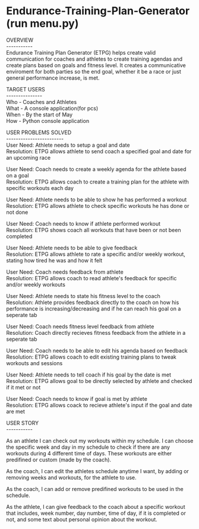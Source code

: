 # Endurance-Training-Plan-Generator (run menu.py)

OVERVIEW<br>
-----------<br>
Endurance Training Plan Generator (ETPG) helps create valid communication for coaches and athletes to create training agendas and create plans based on goals and fitness level. It creates a communicative enviroment for both parties so the end goal, whether it be a race or just general performance increase, is met.

TARGET USERS<br>
---------------<br>
Who - Coaches and Athletes<br>
What - A console application(for pcs)<br>
When - By the start of May<br>
How - Python console application<br>

USER PROBLEMS SOLVED<br>
------------------------<br>
User Need: Athlete needs to setup a goal and date<br>
Resolution: ETPG allows athlete to send coach a specified goal and date for an upcoming race<br>

User Need: Coach needs to create a weekly agenda for the athlete based on a goal<br>
Resolution: ETPG allows coach to create a training plan for the athlete with specific workouts each day<br>

User Need: Athlete needs to be able to show he has performed a workout
Resolution: ETPG allows athlete to check specific workouts he has done or not done<br>

User Need: Coach needs to know if athlete performed workout<br>
Resolution: ETPG shows coach all workouts that have been or not been completed<br>

User Need: Athlete needs to be able to give feedback<br>
Resolution: ETPG allows athlete to rate a specific and/or weekly workout, stating how tired he was and how it felt<br>

User Need: Coach needs feedback from athlete<br>
Resolution: ETPG allows coach to read athlete's feedback for specific and/or weekly workouts<br>

User Need: Athlete needs to state his fitness level to the coach<br>
Resolution: Athlete provides feedback directly to the coach on how his performance is increasing/decreasing and if he can reach his goal on a seperate tab<br>

User Need: Coach needs fitness level feedback from athlete<br>
Resolution: Coach directly recieves fitness feedback from the athlete in a seperate tab<br>

User Need: Coach needs to be able to edit his agenda based on feedback<br>
Resolution: ETPG allows coach to edit existing training plans to tweak workouts and sessions<br>

User Need: Athlete needs to tell coach if his goal by the date is met<br>
Resolution: ETPG allows goal to be directly selected by athlete and checked if it met or not<br>

User Need: Coach needs to know if goal is met by athlete<br>
Resolution: ETPG allows coack to recieve athlete's input if the goal and date are met<br>

USER STORY<br>
-----------<br>

As an athlete I can check out my workouts within my schedule. I can choose the specific week and day in my schedule to check if there are any workouts during 4 different time of days. These workouts are either predifined or custom (made by the coach).

As the coach, I can edit the athletes schedule anytime I want, by adding or removing weeks and workouts, for the athlete to use.

As the coach, I can add or remove predifined workouts to be used in the schedule.

As the athlete, I can give feedback to the coach about a specific workout that includes, week number, day number, time of day, if it is completed or not, and some text about personal opinion about the workout.
